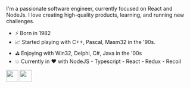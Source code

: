 I'm a passionate software engineer, currently focused on React and NodeJs.
I love creating high-quality products, learning, and running new challenges.

- ⚡ Born in 1982
- 📈 Started playing with C++, Pascal, Masm32 in the '90s.
- ⛳ Enjoying with Win32, Delphi, C#, Java in the '00s 
- 💥 Currently in ♥ with NodeJS - Typescript - React - Redux - Recoil

[<img height="32" width="32" src="https://unpkg.com/simple-icons@latest/icons/linkedin.svg" />](https://www.linkedin.com/in/salvatoreravida/)    [<img height="32" width="32" src="https://unpkg.com/simple-icons@latest/icons/github.svg" />](https://github.com/salvoravida)
<!--
**salvoravida/salvoravida** is a ✨ _special_ ✨ repository because its `README.md` (this file) appears on your GitHub profile.
### Hi there 👋
Here are some ideas to get you started:

- 🔭 I’m currently working on ...
- 🌱 I’m currently learning ...
- 👯 I’m looking to collaborate on ...
- 🤔 I’m looking for help with ...
- 💬 Ask me about ...
- 📫 How to reach me: ...
- 😄 Pronouns: ...
- ⚡ Fun fact: ...
-->
